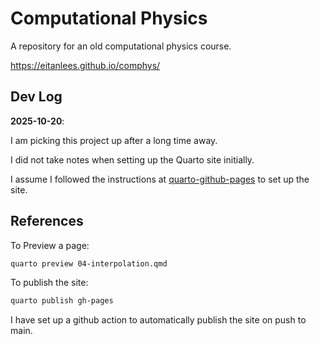 # Computational Physics

A repository for an old computational physics course.

https://eitanlees.github.io/comphys/

## Dev Log

**2025-10-20**: 

I am picking this project up after a long time away. 

I did not take notes when setting up the Quarto site initially. 

I assume I followed the instructions at [quarto-github-pages](https://quarto.org/docs/publishing/github-pages.html) to set up the site.

## References

To Preview a page:

```bash
quarto preview 04-interpolation.qmd
```

To publish the site:

```bash
quarto publish gh-pages
```

I have set up a github action to automatically publish the site on push to main.